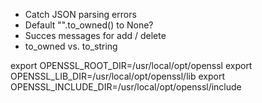 * Catch JSON parsing errors
* Default "".to_owned() to None?
* Succes messages for add / delete
* to_owned vs. to_string

export OPENSSL_ROOT_DIR=/usr/local/opt/openssl
export OPENSSL_LIB_DIR=/usr/local/opt/openssl/lib
export OPENSSL_INCLUDE_DIR=/usr/local/opt/openssl/include

